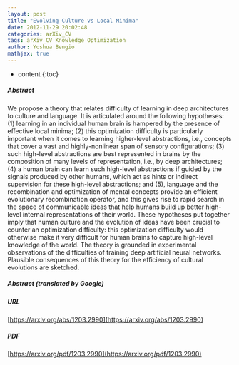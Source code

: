 ```yaml
---
layout: post
title: "Evolving Culture vs Local Minima"
date: 2012-11-29 20:02:48
categories: arXiv_CV
tags: arXiv_CV Knowledge Optimization
author: Yoshua Bengio
mathjax: true
---
```


* content
{:toc}

##### Abstract
We propose a theory that relates difficulty of learning in deep architectures to culture and language. It is articulated around the following hypotheses: (1) learning in an individual human brain is hampered by the presence of effective local minima; (2) this optimization difficulty is particularly important when it comes to learning higher-level abstractions, i.e., concepts that cover a vast and highly-nonlinear span of sensory configurations; (3) such high-level abstractions are best represented in brains by the composition of many levels of representation, i.e., by deep architectures; (4) a human brain can learn such high-level abstractions if guided by the signals produced by other humans, which act as hints or indirect supervision for these high-level abstractions; and (5), language and the recombination and optimization of mental concepts provide an efficient evolutionary recombination operator, and this gives rise to rapid search in the space of communicable ideas that help humans build up better high-level internal representations of their world. These hypotheses put together imply that human culture and the evolution of ideas have been crucial to counter an optimization difficulty: this optimization difficulty would otherwise make it very difficult for human brains to capture high-level knowledge of the world. The theory is grounded in experimental observations of the difficulties of training deep artificial neural networks. Plausible consequences of this theory for the efficiency of cultural evolutions are sketched.

##### Abstract (translated by Google)


##### URL
[https://arxiv.org/abs/1203.2990](https://arxiv.org/abs/1203.2990)

##### PDF
[https://arxiv.org/pdf/1203.2990](https://arxiv.org/pdf/1203.2990)

